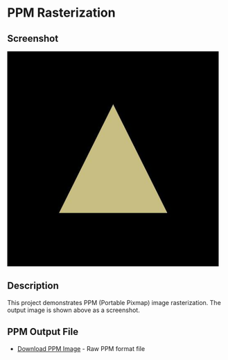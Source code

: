 
# PPM Rasterization

## Screenshot

![PPM Rasterization Output](screenshotofppmfile.png)

## Description

This project demonstrates PPM (Portable Pixmap) image rasterization. The output image is shown above as a screenshot.

## PPM Output File

- [Download PPM Image](/test.ppm) - Raw PPM format file




